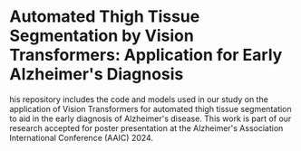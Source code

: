 # Automated Thigh Tissue Segmentation by Vision Transformers: Application for Early Alzheimer's Diagnosis

his repository includes the code and models used in our study on the application of Vision Transformers for automated thigh tissue segmentation to aid in the early diagnosis of Alzheimer's disease. This work is part of our research accepted for poster presentation at the Alzheimer's Association International Conference (AAIC) 2024.
